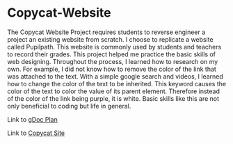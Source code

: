 # Copycat-Website

The Copycat Website Project requires students to reverse engineer a project an existing website from scratch. I choose to replicate a website called Pupilpath. This website is commonly used by students and teachers to record their grades. This project helped me practice the basic skills of web designing. Throughout the process, I learned how to research on my own. For example, I did not know how to remove the color of the link that was attached to the text. With a simple google search and videos, I learned how to change the color of the text to be inherited. This keyword causes the color of the text to color the value of its parent element. Therefore instead of the color of the link being purple, it is white. Basic skills like this are not only beneficial to coding but life in general. 

Link to <a href="https://docs.google.com/document/d/1ZzTMQb7ykBLj-q1pYV1b4hPehQC5OCE9R6GquyuJgn0/edit?usp=sharing">gDoc Plan</a>

Link to <a href="https://67c9cadb01ba4137b12421796b8d1c04.vfs.cloud9.us-west-2.amazonaws.com/_static/web-design-project/copycat-website/remix.html">Copycat Site</a>

